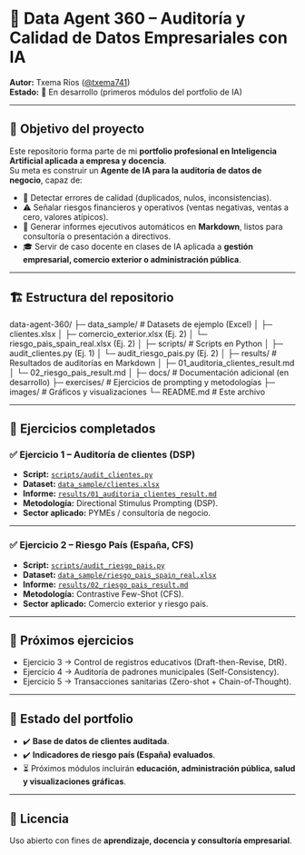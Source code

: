 # 🤖 Data Agent 360 – Auditoría y Calidad de Datos Empresariales con IA

**Autor:** Txema Ríos ([@txema741](https://github.com/txema741))  
**Estado:** 🚧 En desarrollo (primeros módulos del portfolio de IA)

---

## 🎯 Objetivo del proyecto
Este repositorio forma parte de mi **portfolio profesional en Inteligencia Artificial aplicada a empresa y docencia**.  
Su meta es construir un **Agente de IA para la auditoría de datos de negocio**, capaz de:

- 🔎 Detectar errores de calidad (duplicados, nulos, inconsistencias).  
- ⚠️ Señalar riesgos financieros y operativos (ventas negativas, ventas a cero, valores atípicos).  
- 📝 Generar informes ejecutivos automáticos en **Markdown**, listos para consultoría o presentación a directivos.  
- 🎓 Servir de caso docente en clases de IA aplicada a **gestión empresarial, comercio exterior o administración pública**.  

---

## 🏗️ Estructura del repositorio

data-agent-360/
├─ data_sample/                 # Datasets de ejemplo (Excel)
│   ├─ clientes.xlsx
│   ├─ comercio_exterior.xlsx          (Ej. 2)
│   └─ riesgo_pais_spain_real.xlsx     (Ej. 2)
│
├─ scripts/                    # Scripts en Python
│   ├─ audit_clientes.py              (Ej. 1)
│   └─ audit_riesgo_pais.py           (Ej. 2)
│
├─ results/                    # Resultados de auditorías en Markdown
│   ├─ 01_auditoria_clientes_result.md
│   └─ 02_riesgo_pais_result.md
│
├─ docs/                       # Documentación adicional (en desarrollo)
├─ exercises/                  # Ejercicios de prompting y metodologías
├─ images/                     # Gráficos y visualizaciones
└─ README.md                   # Este archivo

---

## 📂 Ejercicios completados

### ✅ Ejercicio 1 – Auditoría de clientes (DSP)
- **Script:** [`scripts/audit_clientes.py`](scripts/audit_clientes.py)  
- **Dataset:** [`data_sample/clientes.xlsx`](data_sample/clientes.xlsx)  
- **Informe:** [`results/01_auditoria_clientes_result.md`](results/01_auditoria_clientes_result.md)  
- **Metodología:** Directional Stimulus Prompting (DSP).  
- **Sector aplicado:** PYMEs / consultoría de negocio.  

---

### ✅ Ejercicio 2 – Riesgo País (España, CFS)
- **Script:** [`scripts/audit_riesgo_pais.py`](scripts/audit_riesgo_pais.py)  
- **Dataset:** [`data_sample/riesgo_pais_spain_real.xlsx`](data_sample/riesgo_pais_spain_real.xlsx)  
- **Informe:** [`results/02_riesgo_pais_result.md`](results/02_riesgo_pais_result.md)  
- **Metodología:** Contrastive Few-Shot (CFS).  
- **Sector aplicado:** Comercio exterior y riesgo país.  

---

## 📅 Próximos ejercicios

- Ejercicio 3 → Control de registros educativos (Draft-then-Revise, DtR).  
- Ejercicio 4 → Auditoría de padrones municipales (Self-Consistency).  
- Ejercicio 5 → Transacciones sanitarias (Zero-shot + Chain-of-Thought).  

---

## 📌 Estado del portfolio
- ✔️ **Base de datos de clientes auditada**.  
- ✔️ **Indicadores de riesgo país (España) evaluados**.  
- ⏳ Próximos módulos incluirán **educación, administración pública, salud y visualizaciones gráficas**.  

---

## 📜 Licencia
Uso abierto con fines de **aprendizaje, docencia y consultoría empresarial**.  


